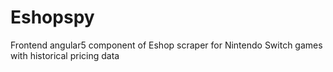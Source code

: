 # Eshopspy

Frontend angular5 component of Eshop scraper for Nintendo Switch games with historical pricing data


